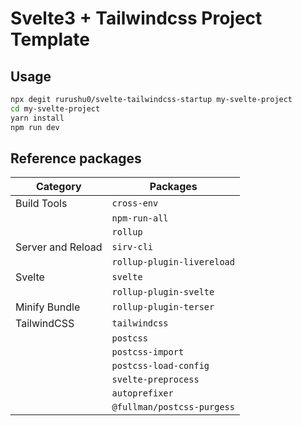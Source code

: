 # Svelte3 + Tailwindcss Project Template

## Usage

```bash
npx degit rurushu0/svelte-tailwindcss-startup my-svelte-project
cd my-svelte-project
yarn install
npm run dev
```

## Reference packages

| Category          | Packages                   |
| ----------------- | -------------------------- |
| Build Tools       | `cross-env`                |
|                   | `npm-run-all`              |
|                   | `rollup`                   |
| Server and Reload | `sirv-cli`                 |
|                   | `rollup-plugin-livereload` |
| Svelte            | `svelte`                   |
|                   | `rollup-plugin-svelte`     |
| Minify Bundle     | `rollup-plugin-terser`     |
| TailwindCSS       | `tailwindcss`              |
|                   | `postcss`                  |
|                   | `postcss-import`           |
|                   | `postcss-load-config`      |
|                   | `svelte-preprocess`        |
|                   | `autoprefixer`             |
|                   | `@fullman/postcss-purgess` |
